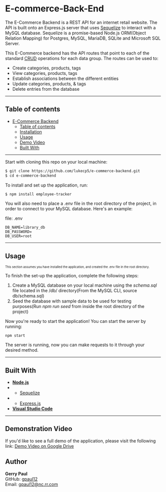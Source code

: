 # E-commerce-Back-End

The E-Commerce Backend is a REST API for an internet retail website. The API is built onto an Express.js server that uses [Sequelize](https://sequelize.org/master/) to interact with a MySQL database. Sequelize is a promise-based Node.js ORM(Object Relation Mapping) for Postgres, MySQL, MariaDB, SQLite and Microsoft SQL Server.

This E-Commerce backend has the API routes that point to each of the standard [CRUD](https://en.wikipedia.org/wiki/Create,_read,_update_and_delete) operations for each data group. The routes can be used to:

- Create categories, products, tags
- View categories, products, tags
- Establish associations between the different entities
- Update categories, products, & tags
- Delete entries from the database

---

## **Table of contents**

- [E-Commerce Backend](#e-commerce-backend)
  - [Table of contents](#table-of-contents)
  - [Installation](#installation)
  - [Usage](#usage)
  - [Demo Video](#demonstration-video)
  - [Built With](#built-with)

---

Start with cloning this repo on your local machine:

```sh
$ git clone https://github.com/lukecp5/e-commerce-backend.git
$ cd e-commerce-backend
```

To install and set up the application, run:

```sh
$ npm install employee-tracker
```

You will also need to place a .env file in the root directory of the project, in order to connect to your MySQL database. Here's an example:

file: .env

```
DB_NAME=library_db
DB_PASSWORD=
DB_USER=root
```

---

## **Usage**

<sub><sup>This section assumes you have installed the application, and created the .env file in the root directory.</sub></sup>

To finish the set-up the application, complete the following steps:

1. Create a MySQL database on your local machine using the _schema.sql_ file located in the /db/ directory(From the MySQL CLI, source db/schema.sql)
2. Seed the database with sample data to be used for testing purposes(Run _npm run seed_ from inside the root directory of the project)

Now you're ready to start the application! You can start the server by running:

```
npm start
```

The server is running, now you can make requests to it through your desired method. 

---

## **Built With**

- [**Node.js**](https://nodejs.org/en/about/)
- - [Sequelize](https://www.npmjs.com/package/sequelize)
- - [Express.js](https://www.npmjs.com/package/express)
- [**Visual Studio Code**](https://code.visualstudio.com/)

---

## **Demonstration Video**

If you'd like to see a full demo of the application, please visit the following link: [Demo Video on Google Drive](https://drive.google.com/file/d/1uVv12RdgGpGfC13LZHh0F31BEiwK8auA/view)

## **Author**

**Gerry Paul**  
GitHub: [gpaul12](https://github.com/gpaul12)  
Email: [gpaul12@nc.rr.com](mailto:gpaul12@nc.rr.com)
